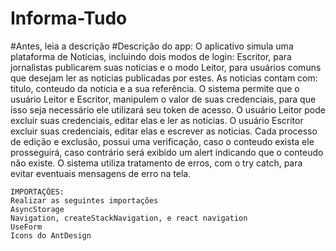 # Informa-Tudo
#Antes, leia a descrição
#Descrição do app:
    O aplicativo simula uma plataforma de Noticias, incluindo dois modos de login: Escritor, para jornalistas publicarem suas noticias e o modo Leitor, para usuários comuns que    desejam ler as noticias publicadas por estes. As noticias contam com: titulo, conteudo da noticia e a sua referência.
    O sistema permite que o usuário Leitor e Escritor, manipulem o valor de suas credenciais, para que isso seja necessário ele utilizará seu token de acesso.
    O usuário Leitor pode excluir suas credenciais, editar elas e ler as noticias. O usuário Escritor excluir suas credenciais, editar elas e escrever as noticias.
    Cada processo de edição e exclusão, possui uma verificação, caso o conteudo exista ele prosseguirá, caso contrário será exibido um alert indicando que o conteudo não existe.
    O sistema utiliza tratamento de erros, com o try catch, para evitar eventuais mensagens de erro na tela.
    
    IMPORTAÇÕES:
    Realizar as seguintes importações
    AsyncStorage
    Navigation, createStackNavigation, e react navigation
    UseForm
    Icons do AntDesign
